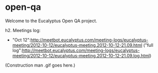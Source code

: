 open-qa
=======

Welcome to the Eucalyptus Open QA project.  


h2. Meetings log:
- "Oct 12":http://meetbot.eucalyptus.com/meeting-logs/eucalyptus-meeting/2012-10-12/eucalyptus-meeting.2012-10-12-21.09.html ("full log":http://meetbot.eucalyptus.com/meeting-logs/eucalyptus-meeting/2012-10-12/eucalyptus-meeting.2012-10-12-21.09.log.html)

(Construction man .gif goes here.)
